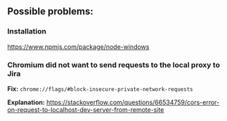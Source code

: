 ## Possible problems:

### Installation

https://www.npmjs.com/package/node-windows


### Chromium did not want to send requests to the local proxy to Jira

__Fix:__
`chrome://flags/#block-insecure-private-network-requests`

__Explanation:__
https://stackoverflow.com/questions/66534759/cors-error-on-request-to-localhost-dev-server-from-remote-site

